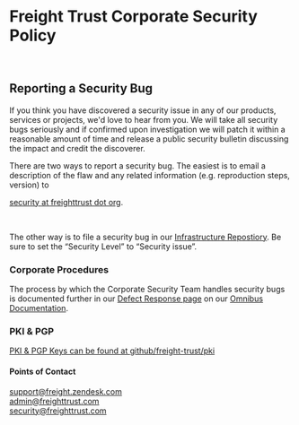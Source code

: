 # Freight Trust Corporate Security Policy

<br>

## Reporting a Security Bug

If you think you have discovered a security issue in any of our products,
services or projects, we'd love to hear from you. We will take all security bugs
seriously and if confirmed upon investigation we will patch it within a
reasonable amount of time and release a public security bulletin discussing the
impact and credit the discoverer.

There are two ways to report a security bug. The easiest is to email a
description of the flaw and any related information (e.g. reproduction steps,
version) to

[security at freighttrust dot org](mailto:security@freighttrust.com).

<br>

The other way is to file a security bug in our
[Infrastructure Repostiory](https://github.com/freight-trust/infrastructure). Be
sure to set the “Security Level” to “Security issue”.

### Corporate Procedures

The process by which the Corporate Security Team handles security bugs is
documented further in our
[Defect Response page](https://ft-docs.netlify.app/corporate/defects/) on our
[Omnibus Documentation](https://ft-docs.netlify.app).

### PKI & PGP

[PKI & PGP Keys can be found at github/freight-trust/pki](https://github.com/freight-trust/pki)

#### Points of Contact

support@freight.zendesk.com  <br>
admin@freighttrust.com <br>
security@freighttrust.com <br>
